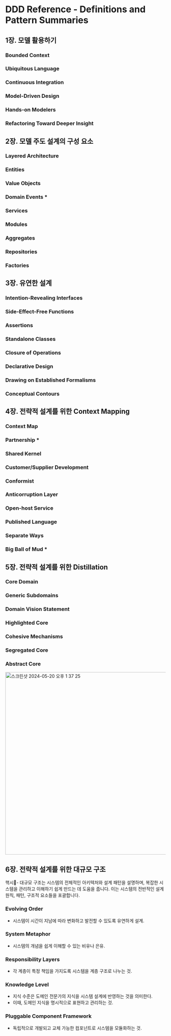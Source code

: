 # DDD Reference - Definitions and Pattern Summaries











## 1장. 모델 활용하기
### Bounded Context 
### Ubiquitous Language 
### Continuous Integration 
### Model-Driven Design 
### Hands-on Modelers 
### Refactoring Toward Deeper Insight

## 2장. 모델 주도 설계의 구성 요소
### Layered Architecture
### Entities 
### Value Objects
### Domain Events * 
### Services 
### Modules 
### Aggregates
### Repositories
### Factories 

## 3장. 유연한 설계
### Intention-Revealing Interfaces 
### Side-Effect-Free Functions 
### Assertions
### Standalone Classes
### Closure of Operations 
### Declarative Design
### Drawing on Established Formalisms
### Conceptual Contours

## 4장. 전략적 설계를 위한 Context Mapping
### Context Map
### Partnership * 
### Shared Kernel 
### Customer/Supplier Development
### Conformist
### Anticorruption Layer
### Open-host Service
### Published Language
### Separate Ways 
### Big Ball of Mud * 

## 5장. 전략적 설계를 위한 Distillation





### Core Domain
### Generic Subdomains
### Domain Vision Statement 
### Highlighted Core
### Cohesive Mechanisms
### Segregated Core
### Abstract Core

<img width="573" alt="스크린샷 2024-05-20 오후 1 37 25" src="https://github.com/THE-BOOK-READERS/Eric-Evans-DDD/assets/60481383/bdd86f01-b374-423b-b68c-4cd7fdf95b52">

## 6장. 전략적 설계를 위한 대규모 구조
핵시- 대규모 구조는 시스템의 전체적인 아키텍처와 설계 패턴을 설명하며, 복잡한 시스템을 관리하고 이해하기 쉽게 만드는 데 도움을 줍니다. 이는 시스템의 전반적인 설계 원칙, 패턴, 구조적 요소들을 포괄합니다.










### Evolving Order
- 시스템이 시간이 지남에 따라 변화하고 발전할 수 있도록 유연하게 설계.
### System Metaphor
- 시스템의 개념을 쉽게 이해할 수 있는 비유나 은유.
### Responsibility Layers
- 각 계층이 특정 책임을 가지도록 시스템을 계층 구조로 나누는 것.
### Knowledge Level
-  지식 수준은 도메인 전문가의 지식을 시스템 설계에 반영하는 것을 의미한다.
-  이때, 도메인 지식을 명시적으로 표현하고 관리하는 것.
### Pluggable Component Framework
- 독립적으로 개발되고 교체 가능한 컴포넌트로 시스템을 모듈화하는 것.

